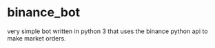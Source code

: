 # binance_bot
very simple bot written in python 3 that uses the binance python api to make market orders.
